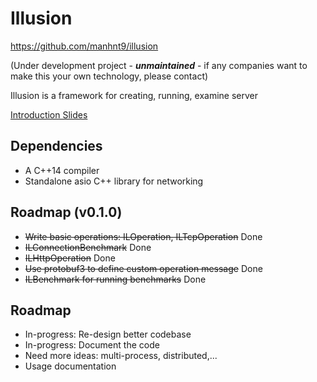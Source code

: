 # Illusion
https://github.com/manhnt9/illusion

(Under development project - ***unmaintained*** - if any companies want to make this your own technology, please contact)

Illusion is a framework for creating, running, examine server

[Introduction Slides](https://docs.google.com/presentation/d/1vlX7XIfDVRmt7hW0SCheXTDnQxiafBOpPPRzjxwvbcY/edit?usp=sharing)

## Dependencies
- A C++14 compiler
- Standalone asio C++ library for networking

## Roadmap (v0.1.0)
- ~~Write basic operations: ILOperation, ILTcpOperation~~ Done
- ~~ILConnectionBenchmark~~ Done
- ~~ILHttpOperation~~ Done
- ~~Use protobuf3 to define custom operation message~~ Done
- ~~ILBenchmark for running benchmarks~~ Done

## Roadmap
- In-progress: Re-design better codebase
- In-progress: Document the code 
- Need more ideas: multi-process, distributed,...
- Usage documentation

